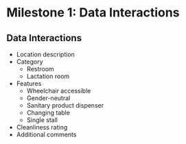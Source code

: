 # Milestone 1: Data Interactions

## Data Interactions
* Location description
* Category
    * Restroom
    * Lactation room
* Features
    * Wheelchair accessible
    * Gender-neutral
    * Sanitary product dispenser
    * Changing table
    * Single stall
* Cleanliness rating
* Additional comments